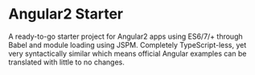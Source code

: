 # Angular2 Starter
A ready-to-go starter project for Angular2 apps using ES6/7/+ through Babel and module loading using JSPM. Completely TypeScript-less, yet very syntactically similar which means official Angular examples can be translated with little to no changes.
